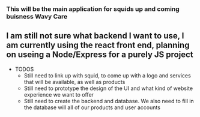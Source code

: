 ### This will be the main application for squids up and coming buisness Wavy Care 

## I am still not sure what backend I want to use, I am currently using the react front end, planning on useing a Node/Express for a purely JS project

- TODOS
	- Still need to link up with squid, to come up with a logo and services that will be available, as well as products
	- Still need to prototype the design of the UI and what kind of website experience we want to offer
	- Still need to create the backend and database. We also need to fill in the database will all of our products and user accounts

